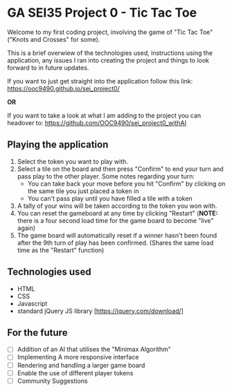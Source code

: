 # GA SEI35 Project 0 - Tic Tac Toe
Welcome to my first coding project, involving the game of "Tic Tac Toe" ("Knots and Crosses" for some).

This is a brief overwiew of the technologies used, instructions using the application, any issues I ran into creating the project and things to look forward to in future updates.

If you want to just get straight into the application follow this link:
https://ooc9490.github.io/sei_project0/

**OR**

If you want to take a look at what I am adding to the project you can headover to:
https://github.com/OOC9490/sei_project0_withAI

## Playing the application
1. Select the token you want to play with.
2. Select a tile on the board and then press "Confirm" to end your turn and pass play to the other player. Some notes regarding your turn:
    - You can take back your move before you hit "Confirm" by clicking on the same tile you just placed a token in
    - You can't pass play until you have filled a tile with a token
3. A tally of your wins will be taken according to the token you won with.
4. You can reset the gameboard at any time by clicking "Restart" (**NOTE:** there is a four second load time for the game board to become "live" again)
5. The game board will automatically reset if a winner hasn't been found after the 9th turn of play has been confirmed. (Shares the same load time as the "Restart" function)

## Technologies used
- HTML
- CSS
- Javascript
- standard jQuery JS library [https://jquery.com/download/]

## For the future
- [ ] Addition of an AI that utilises the "Minimax Algorithm"
- [ ] Implementing A more responsive interface
- [ ] Rendering and handling a larger game board
- [ ] Enable the use of different player tokens
- [ ] Community Suggestions
